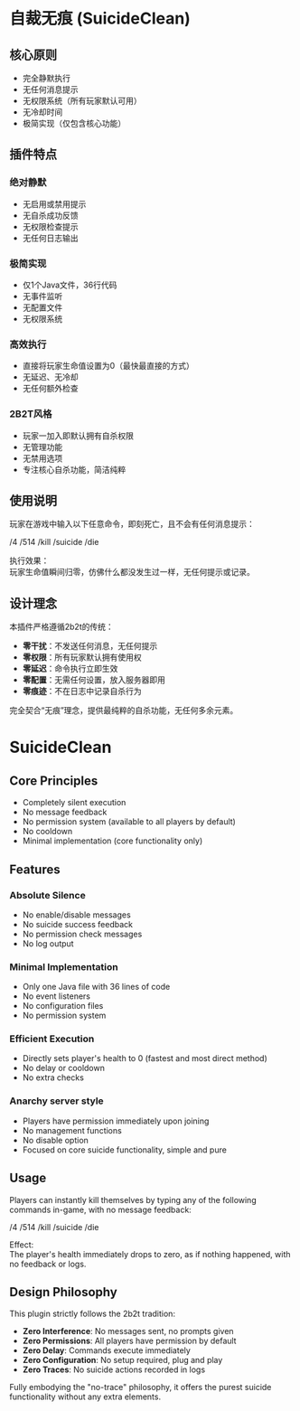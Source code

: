 # 自裁无痕 (SuicideClean)

## 核心原则

- 完全静默执行  
- 无任何消息提示  
- 无权限系统（所有玩家默认可用）  
- 无冷却时间  
- 极简实现（仅包含核心功能）

## 插件特点

### 绝对静默

- 无启用或禁用提示  
- 无自杀成功反馈  
- 无权限检查提示  
- 无任何日志输出  

### 极简实现

- 仅1个Java文件，36行代码  
- 无事件监听  
- 无配置文件  
- 无权限系统  

### 高效执行

- 直接将玩家生命值设置为0（最快最直接的方式）  
- 无延迟、无冷却  
- 无任何额外检查  

### 2B2T风格

- 玩家一加入即默认拥有自杀权限  
- 无管理功能  
- 无禁用选项  
- 专注核心自杀功能，简洁纯粹  

## 使用说明

玩家在游戏中输入以下任意命令，即刻死亡，且不会有任何消息提示：

/4
/514
/kill
/suicide
/die


执行效果：  
玩家生命值瞬间归零，仿佛什么都没发生过一样，无任何提示或记录。

## 设计理念

本插件严格遵循2b2t的传统：

- **零干扰**：不发送任何消息，无任何提示  
- **零权限**：所有玩家默认拥有使用权  
- **零延迟**：命令执行立即生效  
- **零配置**：无需任何设置，放入服务器即用  
- **零痕迹**：不在日志中记录自杀行为  

完全契合“无痕”理念，提供最纯粹的自杀功能，无任何多余元素。



# SuicideClean

## Core Principles

- Completely silent execution  
- No message feedback  
- No permission system (available to all players by default)  
- No cooldown  
- Minimal implementation (core functionality only)

## Features

### Absolute Silence

- No enable/disable messages  
- No suicide success feedback  
- No permission check messages  
- No log output  

### Minimal Implementation

- Only one Java file with 36 lines of code  
- No event listeners  
- No configuration files  
- No permission system  

### Efficient Execution

- Directly sets player's health to 0 (fastest and most direct method)  
- No delay or cooldown  
- No extra checks  

### Anarchy server style

- Players have permission immediately upon joining  
- No management functions  
- No disable option  
- Focused on core suicide functionality, simple and pure  

## Usage

Players can instantly kill themselves by typing any of the following commands in-game, with no message feedback:

/4
/514
/kill
/suicide
/die


Effect:  
The player's health immediately drops to zero, as if nothing happened, with no feedback or logs.

## Design Philosophy

This plugin strictly follows the 2b2t tradition:

- **Zero Interference**: No messages sent, no prompts given  
- **Zero Permissions**: All players have permission by default  
- **Zero Delay**: Commands execute immediately  
- **Zero Configuration**: No setup required, plug and play  
- **Zero Traces**: No suicide actions recorded in logs  

Fully embodying the "no-trace" philosophy, it offers the purest suicide functionality without any extra elements.
